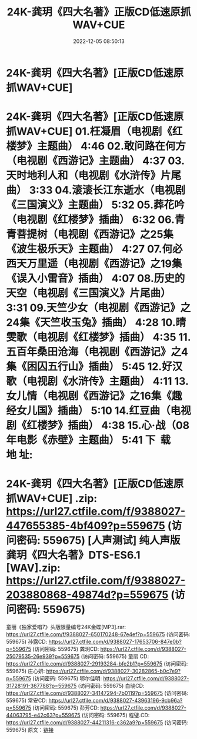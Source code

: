 ﻿---
title: 24K-龚玥《四大名著》正版CD低速原抓WAV+CUE
date: 2022-12-05 08:50:13
categories: WAV车载音乐、镜像
tags: 华语中文
---
# 24K-龚玥《四大名著》[正版CD低速原抓WAV+CUE]

24K-龚玥《四大名著》[正版CD低速原抓WAV+CUE]
01.枉凝眉（电视剧《红楼梦》主题曲） 4:46
02.敢问路在何方（电视剧《西游记》主题曲） 4:37
03.天时地利人和（电视剧《水浒传》片尾曲） 3:33
04.滚滚长江东逝水（电视剧《三国演义》主题曲） 5:32
05.葬花吟（电视剧《红楼梦》插曲） 6:32
06.青青菩提树（电视剧《西游记》之25集《波生极乐天》主题曲） 4:27
07.何必西天万里遥（电视剧《西游记》之19集《误入小雷音》插曲） 4:07
08.历史的天空（电视剧《三国演义》片尾曲） 3:31
09.天竺少女（电视剧《西游记》之24集《天竺收玉兔》插曲） 4:28
10.晴雯歌（电视剧《红楼梦》插曲） 4:35
11.五百年桑田沧海（电视剧《西游记》之4集《困囚五行山》插曲） 5:45
12.好汉歌（电视剧《水浒传》主题曲） 4:11
13.女儿情（电视剧《西游记》之16集《趣经女儿国》插曲） 5:10
14.红豆曲（电视剧《红楼梦》插曲） 4:38
15.心·战（08年电影《赤壁》主题曲） 5:41
下  载  地 址:
==============================
24K-龚玥《四大名著》[正版CD低速原抓WAV+CUE] .zip: https://url27.ctfile.com/f/9388027-447655385-4bf409?p=559675
(访问密码: 559675)
[人声测试] 纯人声版 龚玥《四大名著》DTS-ES6.1 [WAV].zip: https://url27.ctfile.com/f/9388027-203880868-49874d?p=559675
(访问密码: 559675)
==============================
童丽《独家爱唱7》头版限量编号24K金碟[MP3].rar: https://url27.ctfile.com/f/9388027-650170248-67e4ef?p=559675
(访问密码: 559675)
孙露CD: https://url27.ctfile.com/d/9388027-17653706-847e0b?p=559675
(访问密码: 559675)
龚玥CD: https://url27.ctfile.com/d/9388027-25079535-26e939?p=559675
(访问密码: 559675)
童丽 CD: https://url27.ctfile.com/d/9388027-29193284-bfe2b1?p=559675
(访问密码: 559675)
庄心妍: https://url27.ctfile.com/d/9388027-30282865-b0c7e9?p=559675
(访问密码: 559675)
鄂尔佳明: https://url27.ctfile.com/d/9388027-31728191-367788?p=559675
(访问密码: 559675)
白晓CD: https://url27.ctfile.com/d/9388027-34147294-7b0119?p=559675
(访问密码: 559675)
常安CD: https://url27.ctfile.com/d/9388027-43963196-9cb96a?p=559675
(访问密码: 559675)
彭芳CD: https://url27.ctfile.com/d/9388027-44063795-e42c63?p=559675
(访问密码: 559675)
程璧.CD: https://url27.ctfile.com/d/9388027-44211316-c362a9?p=559675
(访问密码: 559675)
原文：[链接](https://blog.sina.com.cn/s/blog_1647c7e76010310gg.html)